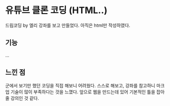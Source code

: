 # 유튜브 클론 코딩 (HTML..)
드림코딩 by 엘리 강좌를 보고 만들었다. 아직은 html만 작성하였다.

## 기능
...

## 느낀 점
군에서 보기만 했던 코딩을 직접 해보니 어려웠다. 스스로 해보고, 강좌를 참고하니 마크업 기술이 많이 부족하다는 것을 느꼈다. 앞으로 웹을 만드는데 있어 기본적인 틀을 잡아줄 강의인 것 같다.
